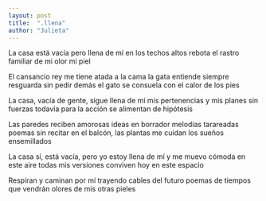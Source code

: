 ```yaml
---
layout: post
title:  ".llena"
author: "Julieta"
---
```


La casa está vacía 
pero llena de mí
en los techos altos rebota
el rastro familiar de mi olor
mi piel

El cansancio rey
me tiene atada a la cama
la gata entiende siempre
resguarda sin pedir demás
el gato se consuela
con el calor de los pies

La casa, vacía de gente, 
sigue llena de mí
mis pertenencias y mis planes
sin fuerzas todavía para la acción
se alimentan de hipótesis

Las paredes reciben
amorosas
ideas en borrador
melodías tarareadas
poemas sin recitar
en el balcón, las plantas
me cuidan los sueños ensemillados

La casa sí, está vacía,
pero yo estoy llena de mí
y me muevo cómoda en este aire
todas mis versiones conviven
hoy en este espacio

Respiran y caminan por mí
trayendo cables del futuro
poemas de tiempos que vendrán 
olores de mis otras pieles
